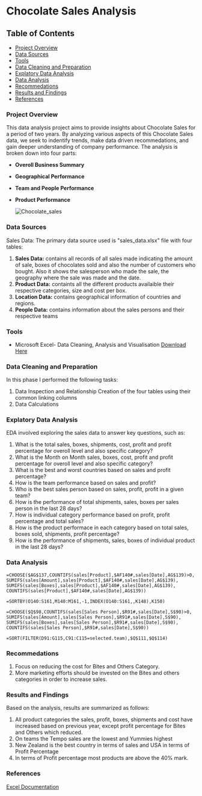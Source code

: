 # Chocolate Sales Analysis

## Table of Contents
- [Project Overview](#project-overview)
- [Data Sources](#data-sources)
- [Tools](#tools)
- [Data Cleaning and Preparation](#data-cleaning-and-preparation)
- [Explatory Data Analysis](#explatory-data-analysis)
- [Data Analysis](#data-analysis)
- [Recommedations](#recommedations)
- [Results and Findings](#results-and-findings)
- [References](#references)


### Project Overview
This data analysis project aims to provide insights about Chocolate Sales for a period of two years. By analyzing various aspects of this Chocolate Sales data, we seek to indentify trends, make data driven recommedations, and gain deeper understanding of company performance. The analysis is broken down into four parts:
- **Overoll Business Summary**
- **Geographical Performance**
- **Team and People Performance**
- **Product Performance**
  

  ![Chocolate_sales](https://github.com/Joendege/Chocolate_Sales_Excel_Dashboard/assets/123901910/511c587b-c699-4c00-9feb-35b582b3972a)


### Data Sources
Sales Data: The primary data source used is "sales_data.xlsx" file with four tables:
1. **Sales Data:** contains all records of all sales made indicating the amount of sale, boxes of chocolates sold and also the number of customers who bought. Also it shows the salesperson who made the sale, the geography where the sale was made and the date.
2. **Product Data:** containts all the different products availaible their respective categories, size and cost per box.
3. **Location Data:** contains geographical information of countries and regions.
4. **People Data:** contains information about the sales persons and their respective teams

### Tools
- Microsoft Excel- Data Cleaning, Analysis and Visualisation [Download Here](https://www.microsoft.com)

### Data Cleaning and Preparation
In this phase I performed the following tasks:
1. Data Inspection and Relationship Creation of the four tables using their common linking columns
2. Data Calculations

### Explatory Data Analysis
EDA involved exploring the sales data to answer key questions, such as:
1. What is the total sales, boxes, shipments, cost, profit and profit percentage for overoll level and also specific category?
2. What is the Month on Month sales, boxes, cost, profit and profit percentage for overoll level and also specific category?
3. What is the best and worst countries based on sales and profit percentage?
4. How is the team performance based on sales and profit?
5. Who is the best sales person based on sales, profit, profit in a given team?
6. How is the performance of total shipments, sales, boxes per sales person in the last 28 days?
7. How is individual category performance based on profit, profit percentage and total sales?
8. How is the product performace in each category based on total sales, boxes sold, shipments, profit percentage?
9. How is the performance of shipments, sales, boxes of individual product in the last 28 days?

### Data Analysis
```Excel
=CHOOSE($AG$137,COUNTIFS(sales[Product],$AF140#,sales[Date],AG$139)>0,
SUMIFS(sales[Amount],sales[Product],$AF140#,sales[Date],AG$139),
SUMIFS(sales[Boxes],sales[Product],$AF140#,sales[Date],AG$139),
COUNTIFS(sales[Product],$AF140#,sales[Date],AG$139))
```
```
=SORTBY(O140:S161,M140:M161,-1,INDEX(O140:S161,,K148),K150)
```
```
=CHOOSE($Q$98,COUNTIFS(sales[Sales Person],$R91#,sales[Date],S$90)>0,
SUMIFS(sales[Amount],sales[Sales Person],$R91#,sales[Date],S$90),
SUMIFS(sales[Boxes],sales[Sales Person],$R91#,sales[Date],S$90),
COUNTIFS(sales[Sales Person],$R91#,sales[Date],S$90))
```
```
=SORT(FILTER(D91:G115,C91:C115=selected.team),$Q$111,$Q$114)
```
### Recommedations
1. Focus on reducing the cost for Bites and Others Category.
2. More marketing efforts should be invested on the Bites and others categories in order to increase sales.

### Results and Findings
Based on the analysis, results are summarized as follows:
1. All product categories the sales, profit, boxes, shipments and cost have increased based on previous year, except profit percentage for Bites and Others which reduced.
2. On teams the Tempo sales are the lowest and Yummies highest
3. New Zealand is the best country in terms of sales and USA in terms of Profit Percentage
4. In terms of Profit percentage most products are above the 40% mark.

### References
[Excel Documentation](https://learn.microsoft.com/en-us/office/client-developer/excel/excel-home)
